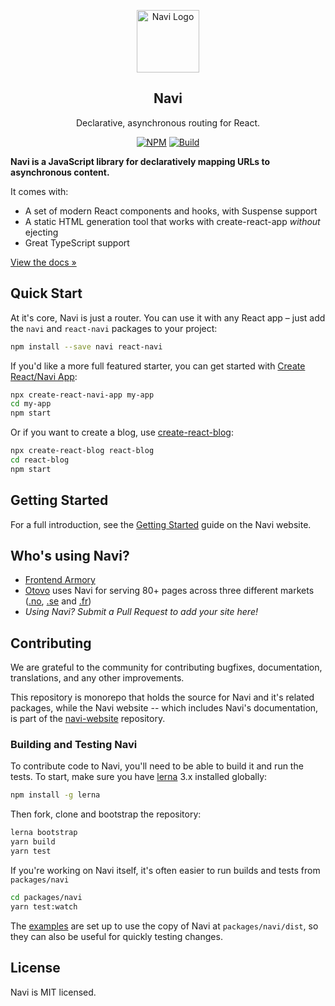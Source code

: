 <p align="center">
  <a href='https://frontarm.com/navi/'>
    <img src='/media/logo.png' height='100' alt='Navi Logo' aria-label='frontarm.com/navi' />
  </a>
</p>

<h2 align="center">
  Navi
</h2>

<p align="center">
  Declarative, asynchronous routing for React.
</p>

<p align="center">
  <a href="https://www.npmjs.com/package/navi"><img alt="NPM" src="https://img.shields.io/npm/v/navi.svg"></a>
  <a href="https://travis-ci.org/frontarm/navi"><img alt="Build" src="https://travis-ci.org/frontarm/navi.svg?branch=master"></a>
</p>

**Navi is a JavaScript library for declaratively mapping URLs to asynchronous content.**

It comes with:

- A set of modern React components and hooks, with Suspense support
- A static HTML generation tool that works with create-react-app *without* ejecting
- Great TypeScript support

[View the docs &raquo;](https://frontarm.com/navi/)


Quick Start
-----------

At it's core, Navi is just a router. You can use it with any React app – just add the `navi` and `react-navi` packages to your project:

```bash
npm install --save navi react-navi
```

If you'd like a more full featured starter, you can get started with [Create React/Navi App](https://frontarm.com/navi/create-react-navi-app/):

```bash
npx create-react-navi-app my-app
cd my-app
npm start
```

Or if you want to create a blog, use [create-react-blog](https://github.com/frontarm/create-react-blog):

```bash
npx create-react-blog react-blog
cd react-blog
npm start
```


Getting Started
---------------

For a full introduction, see the [Getting Started](https://frontarm.com/navi/en/guides/getting-started/) guide on the Navi website.


Who's using Navi?
-----------------

- [Frontend Armory](http://frontarm.com)
- [Otovo](https://www.otovo.com/) uses Navi for serving 80+ pages across three different markets ([.no](https://www.otovo.no), [.se](https://www.otovo.se) and [.fr](https://www.otovo.fr/))
- *Using Navi? Submit a Pull Request to add your site here!*


Contributing
------------

We are grateful to the community for contributing bugfixes, documentation, translations, and any other improvements.

This repository is monorepo that holds the source for Navi and it's related packages, while the Navi website -- which includes Navi's documentation, is part of the [navi-website](https://github.com/frontarm/navi-website) repository.

### Building and Testing Navi

To contribute code to Navi, you'll need to be able to build it and run the tests. To start, make sure you have [lerna](https://www.npmjs.com/package/lerna) 3.x installed globally:

```bash
npm install -g lerna
```

Then fork, clone and bootstrap the repository:

```bash
lerna bootstrap
yarn build
yarn test
```

If you're working on Navi itself, it's often easier to run builds and tests from `packages/navi`

```bash
cd packages/navi
yarn test:watch
```

The [examples](./examples) are set up to use the copy of Navi at `packages/navi/dist`, so they can also be useful for quickly testing changes.


License
-------

Navi is MIT licensed.
